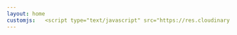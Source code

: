```yaml
---
layout: home
customjs:   <script type="text/javascript" src="https://res.cloudinary.com/veseylab/raw/upload/v1629862837/magicmouse/magic_mouse-1.2.js"></script>
---
```

